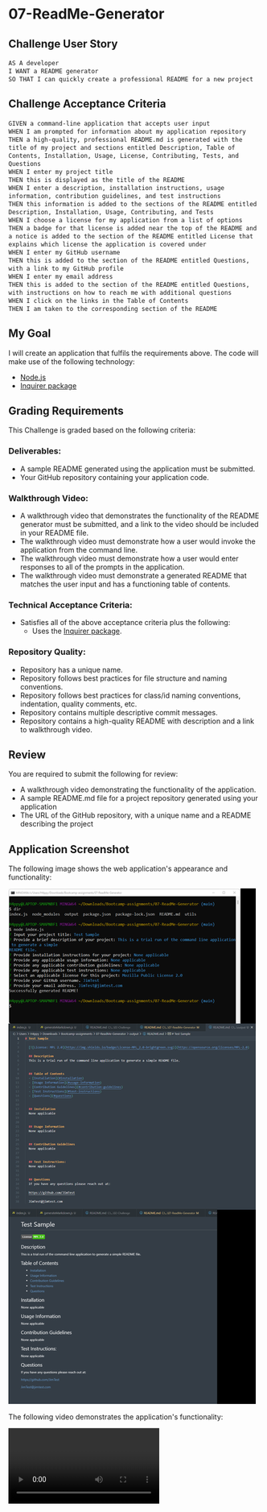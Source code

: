 # 07-ReadMe-Generator


## Challenge User Story

```
AS A developer
I WANT a README generator
SO THAT I can quickly create a professional README for a new project
```


## Challenge Acceptance Criteria

```
GIVEN a command-line application that accepts user input
WHEN I am prompted for information about my application repository
THEN a high-quality, professional README.md is generated with the title of my project and sections entitled Description, Table of Contents, Installation, Usage, License, Contributing, Tests, and Questions
WHEN I enter my project title
THEN this is displayed as the title of the README
WHEN I enter a description, installation instructions, usage information, contribution guidelines, and test instructions
THEN this information is added to the sections of the README entitled Description, Installation, Usage, Contributing, and Tests
WHEN I choose a license for my application from a list of options
THEN a badge for that license is added near the top of the README and a notice is added to the section of the README entitled License that explains which license the application is covered under
WHEN I enter my GitHub username
THEN this is added to the section of the README entitled Questions, with a link to my GitHub profile
WHEN I enter my email address
THEN this is added to the section of the README entitled Questions, with instructions on how to reach me with additional questions
WHEN I click on the links in the Table of Contents
THEN I am taken to the corresponding section of the README
```


## My Goal

I will create an application that fulfils the requirements above. The code will make use of the following technology:
* [Node.js](https://nodejs.org/en/docs/) 
* [Inquirer package](https://www.npmjs.com/package/inquirer/v/8.2.4)


## Grading Requirements

This Challenge is graded based on the following criteria: 


### Deliverables:

* A sample README generated using the application must be submitted.
* Your GitHub repository containing your application code.


### Walkthrough Video:

* A walkthrough video that demonstrates the functionality of the README generator must be submitted, and a link to the video should be included in your README file.
* The walkthrough video must demonstrate how a user would invoke the application from the command line.
* The walkthrough video must demonstrate how a user would enter responses to all of the prompts in the application.
* The walkthrough video must demonstrate a generated README that matches the user input and has a functioning table of contents.


### Technical Acceptance Criteria:

* Satisfies all of the above acceptance criteria plus the following:
	* Uses the [Inquirer package](https://www.npmjs.com/package/inquirer/v/8.2.4).


### Repository Quality:

* Repository has a unique name.
* Repository follows best practices for file structure and naming conventions.
* Repository follows best practices for class/id naming conventions, indentation, quality comments, etc.
* Repository contains multiple descriptive commit messages.
* Repository contains a high-quality README with description and a link to walkthrough video.


## Review

You are required to submit the following for review:

* A walkthrough video demonstrating the functionality of the application.
* A sample README.md file for a project repository generated using your application
* The URL of the GitHub repository, with a unique name and a README describing the project


## Application Screenshot

The following image shows the web application's appearance and functionality:

![James Li ReadMe Generator](./assets/07-readme-generator-screenshots.png)

The following video demonstrates the application's functionality:

![James Li ReadMe Generator](./assets/07-readme-generator-demo-video.webm)
